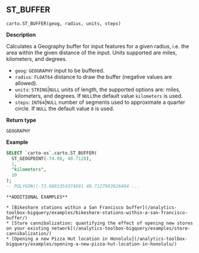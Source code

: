 ## ST_BUFFER

```sql:signature
carto.ST_BUFFER(geog, radius, units, steps)
```

**Description**

Calculates a Geography buffer for input features for a given radius, i.e. the area within the given distance of the input. Units supported are miles, kilometers, and degrees.

* `geog`: `GEOGRAPHY` input to be buffered.
* `radius`: `FLOAT64` distance to draw the buffer (negative values are allowed).
* `units`: `STRING`|`NULL` units of length, the supported options are: miles, kilometers, and degrees. If `NULL`the default value `kilometers` is used.
* `steps`: `INT64`|`NULL` number of segments used to approximate a quarter circle. If `NULL` the default value `8` is used.

**Return type**

`GEOGRAPHY`

**Example**

```sql
SELECT `carto-os`.carto.ST_BUFFER(
  ST_GEOGPOINT(-74.00, 40.7128),
  1,
  "kilometers",
  10
);
-- POLYGON((-73.9881354374691 40.7127993926494 ...
```

````hint:info
**ADDITIONAL EXAMPLES**

* [Bikeshare stations within a San Francisco buffer](/analytics-toolbox-bigquery/examples/bikeshare-stations-within-a-san-francisco-buffer/)
* [Store cannibalization: quantifying the effect of opening new stores on your existing network](/analytics-toolbox-bigquery/examples/store-cannibalization/)
* [Opening a new Pizza Hut location in Honolulu](/analytics-toolbox-bigquery/examples/opening-a-new-pizza-hut-location-in-honolulu/)

````
